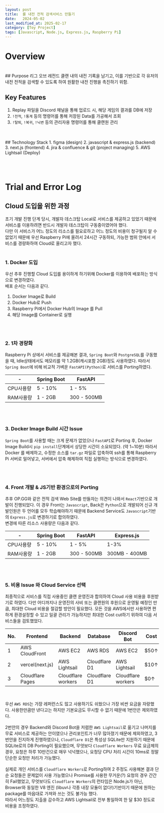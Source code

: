 ```yaml
---
layout: post
title:  롤 내전 전적 검색서비스 만들기  
date:   2024-05-02
last_modified_at: 2025-02-17
category: [Toy Project]
tags: [Javascript, Node.js, Express.js, Raspberry Pi]
---
```


# Overview
<br/>
## Purpose
리그 오브 레전드 클랜 내의 내전 기록을 남기고, 이를 기반으로 각 유저의 내전 전적을 검색할 수 있도록 하여 원활한 내전 진행을 촉진하기 위함.

<br/>

## Key Features
1. Replay 파일을 Discord 채널을 통해 업로드 시, 해당 게임의 결과를 DB에 저장
2. `!전적`, `!통계` 등의 명령어를 통해 저장된 Data를 가공해서 조회
3. `!탈퇴`, `!복귀`, `!닉변` 등의 관리자용 명령어를 통해 클랜원 관리

<br/>
<br/>
## Technology Stack
1. figma (design)
2. javascript & express.js (backend)
3. next.js (frontend)
4. jira & confluence & git (project managing)
5. AWS Lightsail (Deploy)

<br/><br/>
# Trial and Error Log
## Cloud 도입을 위한 과정
초기 개발 진행 단계 당시, 개발자 데스크탑 Local로 서비스를 제공하고 있었기 때문에 서비스를 이용하려면 반드시 개발자 데스크탑이 구동중이였어야 했다.
<br/>
다만 이 서비스가 어느 정도의 리소스를 필요로하고 어느 정도의 비용이 청구될지 알 수 없었기 때문에 우선 Raspberry Pi에 올려서 24시간 구동하되, 가능한 범위 안에서 서비스를 경량화하여 Cloud로 올리고자 했다.
<br/><br/>
### 1. Docker 도입
우선 추후 진행할 Cloud 도입를 용이하게 하기위해 Docker를 이용하여 배포하는 방식으로 변경하였다. <br/>
배포 순서는 다음과 같다.
1. Docker Image로 Build
2. Docker Hub로 Push
3. Raspberry Pi에서 Docker Hub의 Image 를 Pull
4. 해당 Image를 Container로 실행


<br/><br/>

### 2. 1차 경량화
Raspberry Pi 상에서 서비스를 제공해본 결과, `Spring Boot`와 `PostgreSQL`를 구동했을 때, Idle상태에서도 메모리를 약 1.2GB(캐시포함 2GB)정도 사용하였다. 따라서 `Spring Boot`에 비해 비교적 가벼운 `FastAPI(Python)`로 서비스를 Porting하였다.

| -      | Spring Boot | FastAPI     |
| ------ | ----------- | ----------- |
| CPU사용량 | 5 - 10%     | 1 - 5%      |
| RAM사용량 | 1 - 2GB     | 300 - 500MB |


<br/><br/>

### 3. Docker Image Build 시간 Issue
`Spring Boot`를 사용할 때는 크게 문제가 없었으나 `FastAPI`로 Porting 후, Docker Image Build시 `pip install`단계에서 상당한 시간이 소요되었다. (약 1~10분) 따라서 Docker 를 배제하고, 수정한 소스를 `tar.gz` 파일로 압축하여 ssh를 통해 Raspberry Pi 서버로 밀어넣고, 서버에서 압축 해제하여 직접 실행하는 방식으로 변경하였다.

<br/><br/>

### 4. Front 개발 & JS기반 환경으로의 Porting
추후 OP.GG와 같은 전적 검색 Web Site를 만들자는 의견이 나와서 `React`기반으로 개발이 진행되었다. 이 경우 Front는 `Javascript`, Back은 `Python`으로 개발되어 신규 개발인원은 두 언어를 모두 학습해야하기 때문에 Backend Service도 `Javascript`기반의 `Express.js`로 변경하기로 합의하였다.
<br/>
변경에 따른 리소스 사용량은 다음과 같다.

| -      | Spring Boot | FastAPI     | Express.js    |
| ------ | ----------- | ----------- | ------------- |
| CPU사용량 | 5 - 10%     | 1 - 5%      | 1-3%          |
| RAM사용량 | 1 - 2GB     | 300 - 500MB | 300MB - 400MB |

<br/><br/>
### 5. 비용 Issue 와 Cloud Service 선택
최종적으로 서비스를 직접 사용중인 클랜 운영진과 합의하여 Cloud 사용 비용을 후원받기로 하였다. 다만 어디까지나 운영진의 사비 또는 클랜원의 후원으로 운영될 예정인 만큼, 최대한 Cloud 비용을 절감할 방안이 필요했다. 모든 것을 AWS에서만 사용하면 편하게 환경설정할 수 있고 일괄 관리가 가능하지만 최대한 Cost cut하기 위하여 다음 서비스들을 검토했었다.

| No. | Frontend         | Backend            | Database      | Discord Bot        | Cost |
| --- | ---------------- | ------------------ | ------------- | ------------------ | ---- |
| 1   | AWS CloudFront   | AWS EC2            | AWS RDS       | AWS EC2            | $50↑ |
| 2   | vercel(next.js)  | AWS Lightsail      | Cloudflare D1 | AWS Lightsail      | $10↑ |
| 3   | Cloudflare Pages | Cloudflare workers | Cloudflare D1 | Cloudflare workers | $0↑  |
<br/>

우선 `AWS RDS`는 가장 레퍼런스도 많고 사용하기도 쉬웠으나 가장 비싼 요금을 자랑했다. 사용한만큼만 낸다고는 하지만 기본요금도 무시할 수 없기 때문에 1번안은 제외하였다.
<br/><br/>
2번안의 경우 Backend와 Discord Bot을 저렴한 `AWS Lightsail`로 옮기고 나머지를 무료 서비스로 제공하는 안이였으나 관리포인트가 너무 많아졌기 때문에 제외하였고, 3번안을 진지하게 진행하였으나, `Cloudflare D1`은 특성상 SQLite만 지원하기 때문에 SQLite로의 DB Porting이 필요했으며, 무엇보다 `Cloudflare Workers` 무료 요금제의 경우, 요청은 하루 10만건으로 매우 넉넉했으나, 요청당 CPU 처리 시간이 10ms로 정말 단순한 요청만 처리가 가능했다.
<br/><br/>
실제로 개인 서비스를 `Cloudflare Workers`로 Porting하여 2 주정도 사용해본 결과 단순 요청들은 문제없이 사용 가능했으나 Promise를 사용한 무거운(?) 요청의 경우 간간히 Fail했었고, 무엇보다도 `Cloudflare Workers`의 런타임은 Node.js가 아닌, Browser와 동일한 V8 엔진 (libuv나 각종 내장 모듈이 없다!)기반이기 때문에 원하는 package를 마음대로 가져와 쓰는 것도 불가능 했다.
<br/>
따라서 어느정도 지출을 감수하고 AWS Lightsail로 전부 통일하여 한 달 $30 정도로 비용을 조정하였다.

<br/><br/>
